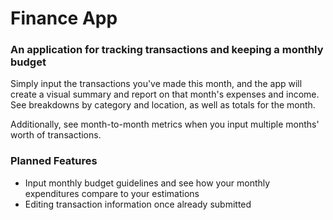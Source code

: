 # Finance App
### An application for tracking transactions and keeping a monthly budget

Simply input the transactions you've made this month, and the app will create 
a visual summary and report on that month's expenses and income. See breakdowns
by category and location, as well as totals for the month.

Additionally, see month-to-month metrics when you input multiple months' worth
of transactions.

### Planned Features
- Input monthly budget guidelines and see how your monthly expenditures compare to
your estimations
- Editing transaction information once already submitted